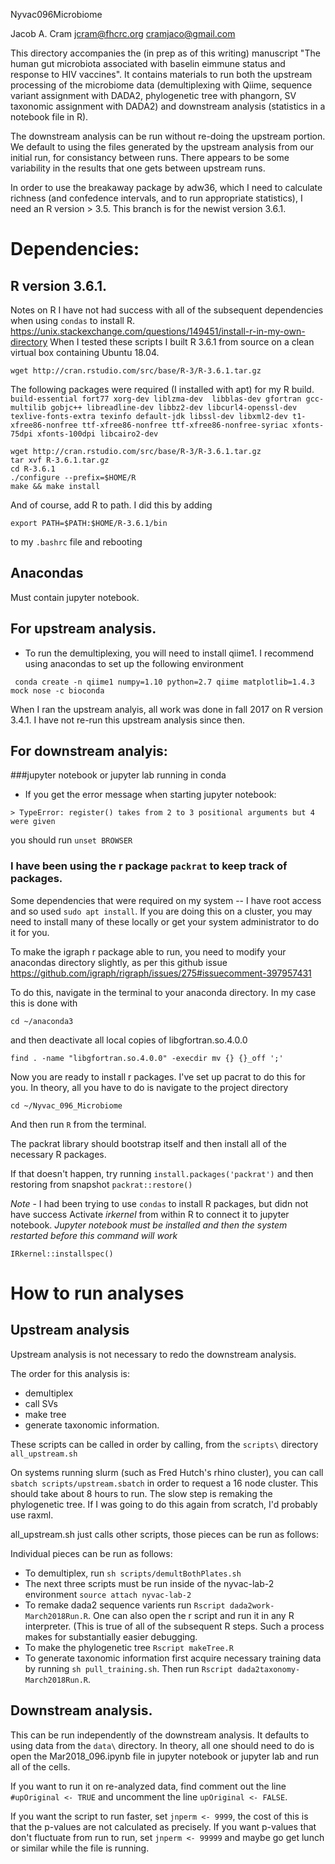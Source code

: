 Nyvac096Microbiome

Jacob A. Cram
jcram@fhcrc.org
cramjaco@gmail.com

This directory accompanies the (in prep as of this writing) manuscript "The human gut microbiota associated with baselin eimmune status and response to HIV vaccines". It contains materials to run both the upstream processing of the microbiome data (demultiplexing with Qiime, sequence variant assignment with DADA2, phylogenetic tree with phangorn, SV taxonomic assignment with DADA2) and downstream analysis (statistics in a notebook file in R).

The downstream analysis can be run without re-doing the upstream portion. We default to using the files generated by the upstream analysis from our initial run, for consistancy between runs. There appears to be some variability in the results that one gets between upstream runs.

In order to use the breakaway package by adw36, which I need to calculate richness (and confedence intervals, and to run appropriate statistics), I need an R version > 3.5. This branch is for the newist version 3.6.1. 


# Dependencies:

## R version 3.6.1. 
Notes on R
I have not had success with all of the subsequent dependencies when using `condas` to install R.
https://unix.stackexchange.com/questions/149451/install-r-in-my-own-directory
When I tested these scripts I built R 3.6.1 from source on a clean virtual box containing Ubuntu 18.04. 

```
wget http://cran.rstudio.com/src/base/R-3/R-3.6.1.tar.gz
```

The following packages were required (I installed with apt) for my R build.
`build-essential fort77 xorg-dev liblzma-dev  libblas-dev gfortran gcc-multilib gobjc++ libreadline-dev libbz2-dev libcurl4-openssl-dev texlive-fonts-extra texinfo default-jdk libssl-dev libxml2-dev t1-xfree86-nonfree ttf-xfree86-nonfree ttf-xfree86-nonfree-syriac xfonts-75dpi xfonts-100dpi libcairo2-dev`



```
wget http://cran.rstudio.com/src/base/R-3/R-3.6.1.tar.gz
tar xvf R-3.6.1.tar.gz
cd R-3.6.1
./configure --prefix=$HOME/R
make && make install
```

And of course, add R to path.
I did this by adding
```
export PATH=$PATH:$HOME/R-3.6.1/bin
```
to my `.bashrc` file and rebooting

## Anacondas
Must contain jupyter notebook.

## For upstream analysis.
 * To run the demultiplexing, you will need to install qiime1. I recommend using anacondas to set up the following environment
 
` conda create -n qiime1 numpy=1.10 python=2.7 qiime matplotlib=1.4.3 mock nose -c bioconda`

When I ran the upstream analyis, all work was done in fall 2017 on R version 3.4.1. I have not re-run this upstream analysis since then.

     

## For downstream analyis:
###jupyter notebook or jupyter lab running in conda
* If you get the error message when starting jupyter notebook:
```
> TypeError: register() takes from 2 to 3 positional arguments but 4 were given
```
you should run `unset BROWSER`
 
### I have been using the r package `packrat` to keep track of packages.
Some dependencies that were required on my system -- I have root access and so used `sudo apt install`. If you are doing this on a cluster, you may need to install many of these locally or get your system administrator to do it for you.



To make the igraph r package able to run, you need to modify your anacondas directory slightly, as per this github issue
https://github.com/igraph/rigraph/issues/275#issuecomment-397957431

To do this, navigate in the terminal to your anaconda directory. In my case this is done with

`cd ~/anaconda3`

and then deactivate all local copies of libgfortran.so.4.0.0

```
find . -name "libgfortran.so.4.0.0" -execdir mv {} {}_off ';'
```

Now you are ready to install r packages. I've set up pacrat to do this for you. In theory, all you have to do is navigate to the project directory

```
cd ~/Nyvac_096_Microbiome
```

And then run `R` from the terminal.

The packrat library should bootstrap itself and then install all of the necessary R packages. 

If that doesn't happen, try running
`install.packages('packrat')`
and then restoring from snapshot
`packrat::restore()`
 
*Note* - I had been trying to use `condas` to install R packages, but didn not have success 
Activate *irkernel* from within R to connect it to jupyter notebook.
*Jupyter notebook must be installed and then the system restarted before this command will work*

```
IRkernel::installspec()
```


# How to run analyses
## Upstream analysis

Upstream analysis is not necessary to redo the downstream analysis.

The order for this analysis is:
 * demultiplex
 * call SVs
 * make tree
 * generate taxonomic information.

These scripts can be called in order by calling, from the `scripts\` directory
`all_upstream.sh`

On systems running slurm (such as Fred Hutch's rhino cluster), you can call `sbatch scripts/upstream.sbatch` in order to request a 16 node cluster. This should take about 8 hours to run. The slow step is remaking the phylogenetic tree. If I was going to do this again from scratch, I'd probably use raxml.

all_upstream.sh just calls other scripts, those pieces can be run as follows:

Individual pieces can be run as follows:

 * To demultiplex, run `sh scripts/demultBothPlates.sh`
 * The next three scripts must be run inside of the nyvac-lab-2 environment
 `source attach nyvac-lab-2`
 * To remake dada2 sequence varients run `Rscript dada2work-March2018Run.R`. One can also open the r script and run it in any R interpreter. (This is true of all of the subsequent R steps. Such a process makes for substantially easier debugging.
 * To make the phylogenetic tree `Rscript makeTree.R`
 * To generate taxonomic information first acquire necessary training data by running `sh pull_training.sh`. Then run `Rscript dada2taxonomy-March2018Run.R`.

## Downstream analysis.

This can be run independently of the downstream analysis. It defaults to using data from the `data\` directory. In theory, all one should need to do is open the Mar2018_096.ipynb file in jupyter notebook or jupyter lab and run all of the cells.

If you want to run it on re-analyzed data, find comment out the line  `#upOriginal <- TRUE` and uncomment the line `upOriginal <- FALSE`. 

If you want the script to run faster, set `jnperm <- 9999`, the cost of this is that the p-values are not calculated as precisely. If you want p-values that don't fluctuate from run to run, set `jnperm <- 99999` and maybe go get lunch or similar while the file is running.
